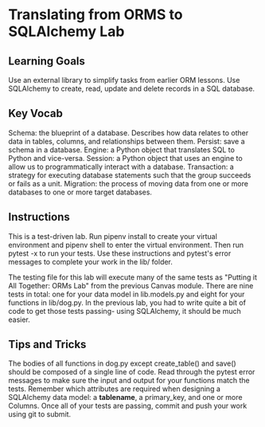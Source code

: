 # Translating from ORMS to SQLAlchemy Lab


## Learning Goals
Use an external library to simplify tasks from earlier ORM lessons.
Use SQLAlchemy to create, read, update and delete records in a SQL database.

##  Key Vocab
Schema: the blueprint of a database. Describes how data relates to other data in tables, columns, and relationships between them.
Persist: save a schema in a database.
Engine: a Python object that translates SQL to Python and vice-versa.
Session: a Python object that uses an engine to allow us to programmatically interact with a database.
Transaction: a strategy for executing database statements such that the group succeeds or fails as a unit.
Migration: the process of moving data from one or more databases to one or more target databases.


## Instructions
This is a test-driven lab. Run pipenv install to create your virtual environment and pipenv shell to enter the virtual environment. Then run pytest -x to run your tests. Use these instructions and pytest's error messages to complete your work in the lib/ folder.

The testing file for this lab will execute many of the same tests as "Putting it All Together: ORMs Lab" from the previous Canvas module. There are nine tests in total: one for your data model in lib.models.py and eight for your functions in lib/dog.py. In the previous lab, you had to write quite a bit of code to get those tests passing- using SQLAlchemy, it should be much easier.

## Tips and Tricks
The bodies of all functions in dog.py except create_table() and save() should be composed of a single line of code.
Read through the pytest error messages to make sure the input and output for your functions match the tests.
Remember which attributes are required when designing a SQLAlchemy data model: a __tablename__, a primary_key, and one or more Columns.
Once all of your tests are passing, commit and push your work using git to submit.

